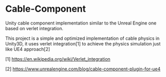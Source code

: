 # Cable-Component
Unity cable component implementation similar to the Unreal Engine one based on verlet integration.

This project is a simple and optimized implementation of cable physics in Unity3D, it uses verlet integration[1] to achieve the physics simulation just like UE4 approach[2]

[1] https://en.wikipedia.org/wiki/Verlet_integration

[2] https://www.unrealengine.com/blog/cable-component-plugin-for-ue4
